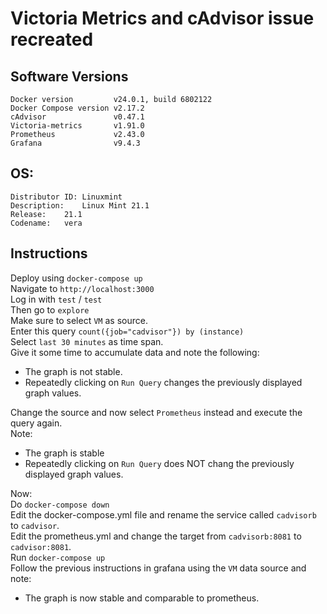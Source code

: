 # Victoria Metrics and cAdvisor issue recreated
## Software Versions
```
Docker version         v24.0.1, build 6802122  
Docker Compose version v2.17.2  
cAdvisor               v0.47.1  
Victoria-metrics       v1.91.0  
Prometheus             v2.43.0  
Grafana                v9.4.3
```

## OS:
```
Distributor ID:	Linuxmint
Description:	Linux Mint 21.1
Release:	21.1
Codename:	vera
```
## Instructions
Deploy using `docker-compose up`  
Navigate to `http://localhost:3000`  
Log in with `test` / `test`  
Then go to `explore`  
Make sure to select `VM` as source.  
Enter this query `count({job="cadvisor"}) by (instance)`  
Select `last 30 minutes` as time span.  
Give it some time to accumulate data and note the following:
* The graph is not stable.
* Repeatedly clicking on `Run Query` changes the previously displayed graph values.

Change the source and now select `Prometheus` instead and execute the query again.  
Note:
* The graph is stable
* Repeatedly clicking on `Run Query` does NOT chang the previously displayed graph values.


Now:  
Do `docker-compose down`  
Edit the docker-compose.yml file and rename the service called `cadvisorb` to `cadvisor`.  
Edit the prometheus.yml and change the target from `cadvisorb:8081` to `cadvisor:8081`.  
Run `docker-compose up`  
Follow the previous instructions in grafana using the `VM` data source and note:
* The graph is now stable and comparable to prometheus.

